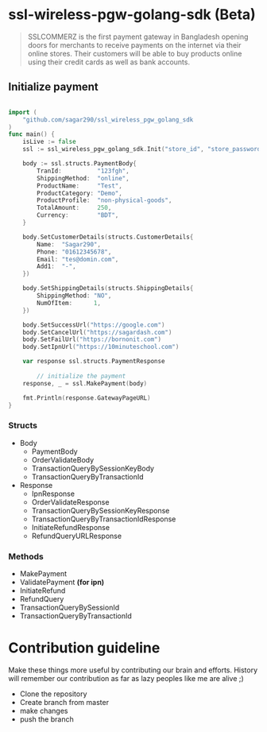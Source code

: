 # ssl-wireless-pgw-golang-sdk (Beta)
> SSLCOMMERZ is the first payment gateway in Bangladesh opening doors for merchants to receive payments on the internet via their online stores. Their customers will be able to buy products online using their credit cards as well as bank accounts.

## Initialize payment

``` go

import (
    "github.com/sagar290/ssl_wireless_pgw_golang_sdk
)
func main() {
    isLive := false
	ssl := ssl_wireless_pgw_golang_sdk.Init("store_id", "store_password", isLive)

	body := ssl.structs.PaymentBody{
		TranId:          "123fgh",
		ShippingMethod:  "online",
		ProductName:     "Test",
		ProductCategory: "Demo",
		ProductProfile:  "non-physical-goods",
		TotalAmount:     250,
		Currency:        "BDT",
	}

	body.SetCustomerDetails(structs.CustomerDetails{
		Name:  "Sagar290",
		Phone: "01612345678",
		Email: "tes@domin.com",
		Add1:  "-",
	})

	body.SetShippingDetails(structs.ShippingDetails{
		ShippingMethod: "NO",
		NumOfItem:      1,
	})

	body.SetSuccessUrl("https://google.com")
	body.SetCancelUrl("https://sagardash.com")
	body.SetFailUrl("https://bornonit.com")
	body.SetIpnUrl("https://10minuteschool.com")

	var response ssl.structs.PaymentResponse
    
        // initialize the payment
	response, _ = ssl.MakePayment(body)

	fmt.Println(response.GatewayPageURL)
}
```

### Structs
- Body
  - PaymentBody
  - OrderValidateBody
  - TransactionQueryBySessionKeyBody
  - TransactionQueryByTransactionId
- Response
  - IpnResponse
  - OrderValidateResponse
  - TransactionQueryBySessionKeyResponse
  - TransactionQueryByTransactionIdResponse
  - InitiateRefundResponse
  - RefundQueryURLResponse

### Methods
- MakePayment
- ValidatePayment **(for ipn)**
- InitiateRefund
- RefundQuery
- TransactionQueryBySessionId
- TransactionQueryByTransactionId

# Contribution guideline
Make these things more useful by contributing our brain and efforts. History will remember our contribution as far as lazy peoples like me are alive ;)

- Clone the repository
- Create branch from master
- make changes
- push the branch